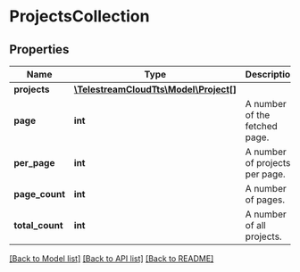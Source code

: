 # ProjectsCollection

## Properties
Name | Type | Description | Notes
------------ | ------------- | ------------- | -------------
**projects** | [**\TelestreamCloudTts\Model\Project[]**](Project.md) |  | [optional] 
**page** | **int** | A number of the fetched page. | [optional] 
**per_page** | **int** | A number of projects per page. | [optional] 
**page_count** | **int** | A number of pages. | [optional] 
**total_count** | **int** | A number of all projects. | [optional] 

[[Back to Model list]](../README.md#documentation-for-models) [[Back to API list]](../README.md#documentation-for-api-endpoints) [[Back to README]](../README.md)


